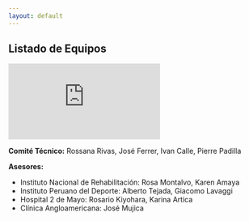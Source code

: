 ```yaml
---
layout: default
---
```

## Listado de Equipos

![Clase 2019-II - Coordinadores: Pablo Moreno](https://biodesign-project-1.github.io/equipos/2019_2.html) 

**Comité Técnico:** Rossana Rivas, José Ferrer, Ivan Calle, Pierre Padilla

**Asesores:**
* Instituto Nacional de Rehabilitación: Rosa Montalvo, Karen Amaya
* Instituto Peruano del Deporte: Alberto Tejada, Giacomo Lavaggi
* Hospital 2 de Mayo: Rosario Kiyohara, Karina Artica
* Clínica Angloamericana: José Mujica
